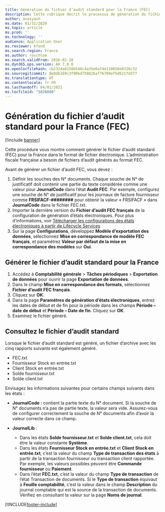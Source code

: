 ```yaml
---
title: Génération du fichier d’audit standard pour la France (FEC)
description: Cette rubrique décrit le processus de génération du fichier d’audit standard pour la France (FEC) dans Microsoft Dynamics 365 Finance.
author: anasyash
ms.date: 01/31/2020
ms.topic: article
ms.prod: ''
ms.technology: ''
audience: Application User
ms.reviewer: kfend
ms.search.region: France
ms.author: roschlom
ms.search.validFrom: 2016-02-28
ms.dyn365.ops.version: AX 7.0.0
ms.openlocfilehash: cb2324ad158b548c4a35e6a74e110058e0326c32
ms.sourcegitcommit: 0e8db169c3f90bd750826af76709ef5d621fd377
ms.translationtype: HT
ms.contentlocale: fr-FR
ms.lasthandoff: 04/01/2021
ms.locfileid: "5826080"
---
```

# <a name="generate-the-standard-audit-file-for-france-fec"></a>Génération du fichier d’audit standard pour la France (FEC)

[!include [banner](../includes/banner.md)]

Cette procédure vous montre comment générer le fichier d’audit standard (FEC) pour la France dans le format de fichier électronique. L’administration fiscale française a besoin de fichiers d’audit générés au format FEC.

Avant de générer un fichier d’audit FEC, vous devez :

1. Définir les souches des N° documents. Chaque souche de N° de justificatif doit contenir une partie du texte considérée comme une valeur pour **JournalCode** dans l’état **Audit FEC**. Par exemple, configurez une souche de N° de justificatif pour les journaux de facture fournisseur comme **FRSIFACF-########** pour obtenir la valeur « FRSIFACF » dans **JournalCode** dans le fichier FEC.txt.
2. Importer la dernière version du **Fichier d’audit FEC français** de la configuration de génération d’états électroniques. Pour plus d’informations, voir [Télécharger les configurations des états électroniques à partir de Lifecycle Services](../../dev-itpro/analytics/download-electronic-reporting-configuration-lcs.md)
3. Sur la page **Configurations**, développez **Modèle d’exportation des données**, sélectionnez **Mise en correspondance de modèle FEC français**, et paramétrez **Valeur par défaut de la mise en correspondance des modèles** sur **Oui**.

## <a name="generate-the-standard-audit-file-for-france"></a>Générer le fichier d’audit standard pour la France
1. Accédez à **Comptabilité générale** > **Tâches périodiques** > **Exportation de données** pour ouvrir la page **Exportation de données**.
2. Dans le champ **Mise en correspondance des formats**, sélectionnez **Fichier d’audit FEC français**.
3. Cliquez sur **OK**.
4. Dans la page **Paramètres de génération d’états électroniques**, entrez les dates de début et de fin pour la période dans les champs **Période – date de début** et **Période – Date de fin**. Cliquez sur **OK**.
5. Examinez le fichier généré.

## <a name="review-the-standard-audit-file"></a>Consultez le fichier d’audit standard
Lorsque le fichier d’audit standard est généré, un fichier d’archive avec les cinq rapports suivants est également généré.

- FEC.txt
- Fournisseur Stock en entrée.txt
- Client Stock en entrée.txt
- Solde fournisseur.txt
- Solde client.txt

Envisagez les informations suivantes pour certains champs suivants dans les états :

- **JournalCode** : contient la partie texte du N° document. Si la souche de N° documents n’a pas de partie texte, la valeur sera vide. Assurez-vous de configurer correctement la souche de N° documents afin d’avoir la valeur correcte dans ce champ.
- **JournalLib** : 

   - Dans les états **Solde fournisseur.txt** et **Solde client.txt**, cela doit être la valeur constante **Système**.
   - Dans les états **Fournisseur Stock en entrée.txt** et **Client Stock en entrée.txt**, c’est la valeur du champ **Type de transaction des états** à partir de la transaction fournisseur ou transaction client rapportée. Par exemple, les valeurs possibles peuvent être **Commande fournisseur** ou **Paiement**.
   - Dans l’état **FEC.txt**, c’est la valeur du champ **Type de transaction** de l’état Transaction de documents. Si le **Type de transaction** équivaut à **Feuille comptabilité**, c’est la valeur dans le champ **Description** du journal comptable qui est la source de la transaction de documents. Vérifiez en consultant la valeur sur la page **Noms de journal**.


[!INCLUDE[footer-include](../../includes/footer-banner.md)]
